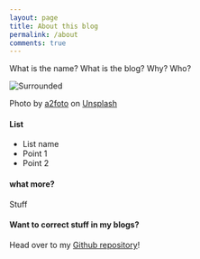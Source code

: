 ```yaml
---
layout: page
title: About this blog
permalink: /about
comments: true
---
```


<div class="row justify-content-between">
<div class="col-md-8 pr-5">    

<p>What is the name? What is the blog? Why? Who?</p>

<p class="mb-5"><img class="shadow-lg" src="https://images.unsplash.com/photo-1476611317561-60117649dd94?ixlib=rb-1.2.1" alt="Surrounded" /></p>
<p>Photo by <a href="https://unsplash.com/photos/63YVMrL2d6g">a2foto</a> on <a href="https://unsplash.com/">Unsplash</a></p>

<h4 id="features" class="mt-4">List</h4>

<ul>
<li>List name</li>

<li>Point 1</li>

<li>Point 2</li>

</ul>

<h4 id="howtouse">what more?</h4>

<p>Stuff</p>


<h4>Want to correct stuff in my blogs?</h4>

Head over to my <a href="https://github.com/malvikasharan/surrounded-by-giants">Github repository</a>!

</div>

